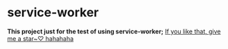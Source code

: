 # service-worker
**This project just for the test of using service-worker;**
<u>If you like that, give me a star~♡ hahahaha</u>
